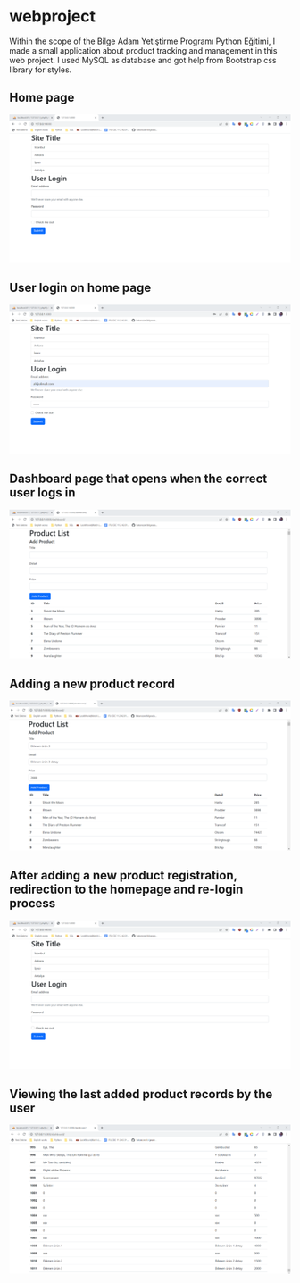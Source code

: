 # webproject

Within the scope of the Bilge Adam Yetiştirme Programı Python Eğitimi, I made a small application about product tracking and management in this web project. 
I used MySQL as database and got help from Bootstrap css library for styles.

## Home page
![Alt text](images/1.png)
## User login on home page
![Alt text](images/2.png)
## Dashboard page that opens when the correct user logs in
![Alt text](images/3.png)
## Adding a new product record
![Alt text](images/4.png)
## After adding a new product registration, redirection to the homepage and re-login process
![Alt text](images/5.png)
## Viewing the last added product records by the user
![Alt text](images/6.png)
